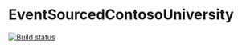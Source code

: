 # EventSourcedContosoUniversity

[![Build status](https://ci.appveyor.com/api/projects/status/c3uaneyds2m9alw0/branch/master?svg=true)](https://ci.appveyor.com/project/HossamBarakat/eventsourcedcontosouniversity/branch/master)
